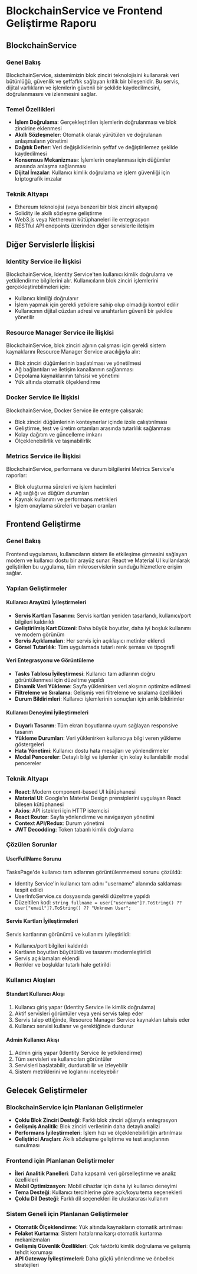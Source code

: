 # BlockchainService ve Frontend Geliştirme Raporu

## BlockchainService

### Genel Bakış

BlockchainService, sistemimizin blok zinciri teknolojisini kullanarak veri bütünlüğü, güvenlik ve şeffaflık sağlayan kritik bir bileşenidir. Bu servis, dijital varlıkların ve işlemlerin güvenli bir şekilde kaydedilmesini, doğrulanmasını ve izlenmesini sağlar.

### Temel Özellikleri

- **İşlem Doğrulama**: Gerçekleştirilen işlemlerin doğrulanması ve blok zincirine eklenmesi
- **Akıllı Sözleşmeler**: Otomatik olarak yürütülen ve doğrulanan anlaşmaların yönetimi
- **Dağıtık Defter**: Veri değişikliklerinin şeffaf ve değiştirilemez şekilde kaydedilmesi
- **Konsensus Mekanizması**: İşlemlerin onaylanması için düğümler arasında anlaşma sağlanması
- **Dijital İmzalar**: Kullanıcı kimlik doğrulama ve işlem güvenliği için kriptografik imzalar

### Teknik Altyapı

- Ethereum teknolojisi (veya benzeri bir blok zinciri altyapısı)
- Solidity ile akıllı sözleşme geliştirme
- Web3.js veya Nethereum kütüphaneleri ile entegrasyon
- RESTful API endpoints üzerinden diğer servislerle iletişim

## Diğer Servislerle İlişkisi

### Identity Service ile İlişkisi

BlockchainService, Identity Service'ten kullanıcı kimlik doğrulama ve yetkilendirme bilgilerini alır. Kullanıcıların blok zinciri işlemlerini gerçekleştirebilmeleri için:

- Kullanıcı kimliği doğrulanır
- İşlem yapmak için gerekli yetkilere sahip olup olmadığı kontrol edilir
- Kullanıcının dijital cüzdan adresi ve anahtarları güvenli bir şekilde yönetilir

### Resource Manager Service ile İlişkisi

BlockchainService, blok zinciri ağının çalışması için gerekli sistem kaynaklarını Resource Manager Service aracılığıyla alır:

- Blok zinciri düğümlerinin başlatılması ve yönetilmesi
- Ağ bağlantıları ve iletişim kanallarının sağlanması
- Depolama kaynaklarının tahsisi ve yönetimi
- Yük altında otomatik ölçeklendirme

### Docker Service ile İlişkisi

BlockchainService, Docker Service ile entegre çalışarak:

- Blok zinciri düğümlerinin konteynerlar içinde izole çalıştırılması
- Geliştirme, test ve üretim ortamları arasında tutarlılık sağlanması
- Kolay dağıtım ve güncelleme imkanı
- Ölçeklenebilirlik ve taşınabilirlik

### Metrics Service ile İlişkisi

BlockchainService, performans ve durum bilgilerini Metrics Service'e raporlar:

- Blok oluşturma süreleri ve işlem hacimleri
- Ağ sağlığı ve düğüm durumları
- Kaynak kullanımı ve performans metrikleri
- İşlem onaylama süreleri ve başarı oranları

## Frontend Geliştirme

### Genel Bakış

Frontend uygulaması, kullanıcıların sistem ile etkileşime girmesini sağlayan modern ve kullanıcı dostu bir arayüz sunar. React ve Material UI kullanılarak geliştirilen bu uygulama, tüm mikroservislerin sunduğu hizmetlere erişim sağlar.

### Yapılan Geliştirmeler

#### Kullanıcı Arayüzü İyileştirmeleri

- **Servis Kartları Tasarımı**: Servis kartları yeniden tasarlandı, kullanıcı/port bilgileri kaldırıldı
- **Geliştirilmiş Kart Düzeni**: Daha büyük boyutlar, daha iyi boşluk kullanımı ve modern görünüm
- **Servis Açıklamaları**: Her servis için açıklayıcı metinler eklendi
- **Görsel Tutarlılık**: Tüm uygulamada tutarlı renk şeması ve tipografi

#### Veri Entegrasyonu ve Görüntüleme

- **Tasks Tablosu İyileştirmesi**: Kullanıcı tam adlarının doğru görüntülenmesi için düzeltme yapıldı
- **Dinamik Veri Yükleme**: Sayfa yüklenirken veri akışının optimize edilmesi
- **Filtreleme ve Sıralama**: Gelişmiş veri filtreleme ve sıralama özellikleri
- **Durum Bildirimleri**: Kullanıcı işlemlerinin sonuçları için anlık bildirimler

#### Kullanıcı Deneyimi İyileştirmeleri

- **Duyarlı Tasarım**: Tüm ekran boyutlarına uyum sağlayan responsive tasarım
- **Yükleme Durumları**: Veri yüklenirken kullanıcıya bilgi veren yükleme göstergeleri
- **Hata Yönetimi**: Kullanıcı dostu hata mesajları ve yönlendirmeler
- **Modal Pencereler**: Detaylı bilgi ve işlemler için kolay kullanılabilir modal pencereler

### Teknik Altyapı

- **React**: Modern component-based UI kütüphanesi
- **Material UI**: Google'ın Material Design prensiplerini uygulayan React bileşen kütüphanesi
- **Axios**: API istekleri için HTTP istemcisi
- **React Router**: Sayfa yönlendirme ve navigasyon yönetimi
- **Context API/Redux**: Durum yönetimi
- **JWT Decodding**: Token tabanlı kimlik doğrulama

### Çözülen Sorunlar

#### UserFullName Sorunu

TasksPage'de kullanıcı tam adlarının görüntülenmemesi sorunu çözüldü:

- Identity Service'in kullanıcı tam adını "username" alanında saklaması tespit edildi
- UserInfoService.cs dosyasında gerekli düzeltme yapıldı
- Düzeltilen kod: `string fullname = user["username"]?.ToString() ?? user["email"]?.ToString() ?? "Unknown User";`

#### Servis Kartları İyileştirmeleri

Servis kartlarının görünümü ve kullanımı iyileştirildi:

- Kullanıcı/port bilgileri kaldırıldı
- Kartların boyutları büyütüldü ve tasarımı modernleştirildi
- Servis açıklamaları eklendi
- Renkler ve boşluklar tutarlı hale getirildi

### Kullanıcı Akışları

#### Standart Kullanıcı Akışı

1. Kullanıcı giriş yapar (Identity Service ile kimlik doğrulama)
2. Aktif servisleri görüntüler veya yeni servis talep eder
3. Servis talep ettiğinde, Resource Manager Service kaynakları tahsis eder
4. Kullanıcı servisi kullanır ve gerektiğinde durdurur

#### Admin Kullanıcı Akışı

1. Admin giriş yapar (Identity Service ile yetkilendirme)
2. Tüm servisleri ve kullanıcıları görüntüler
3. Servisleri başlatabilir, durdurabilir ve izleyebilir
4. Sistem metriklerini ve loglarını inceleyebilir

## Gelecek Geliştirmeler

### BlockchainService için Planlanan Geliştirmeler

- **Çoklu Blok Zinciri Desteği**: Farklı blok zinciri ağlarıyla entegrasyon
- **Gelişmiş Analitik**: Blok zinciri verilerinin daha detaylı analizi
- **Performans İyileştirmeleri**: İşlem hızı ve ölçeklenebilirliğin artırılması
- **Geliştirici Araçları**: Akıllı sözleşme geliştirme ve test araçlarının sunulması

### Frontend için Planlanan Geliştirmeler

- **İleri Analitik Panelleri**: Daha kapsamlı veri görselleştirme ve analiz özellikleri
- **Mobil Optimizasyon**: Mobil cihazlar için daha iyi kullanıcı deneyimi
- **Tema Desteği**: Kullanıcı tercihlerine göre açık/koyu tema seçenekleri
- **Çoklu Dil Desteği**: Farklı dil seçenekleri ile uluslararası kullanım

### Sistem Geneli için Planlanan Geliştirmeler

- **Otomatik Ölçeklendirme**: Yük altında kaynakların otomatik artırılması
- **Felaket Kurtarma**: Sistem hatalarına karşı otomatik kurtarma mekanizmaları
- **Gelişmiş Güvenlik Özellikleri**: Çok faktörlü kimlik doğrulama ve gelişmiş tehdit koruması
- **API Gateway İyileştirmeleri**: Daha güçlü yönlendirme ve önbellek stratejileri
